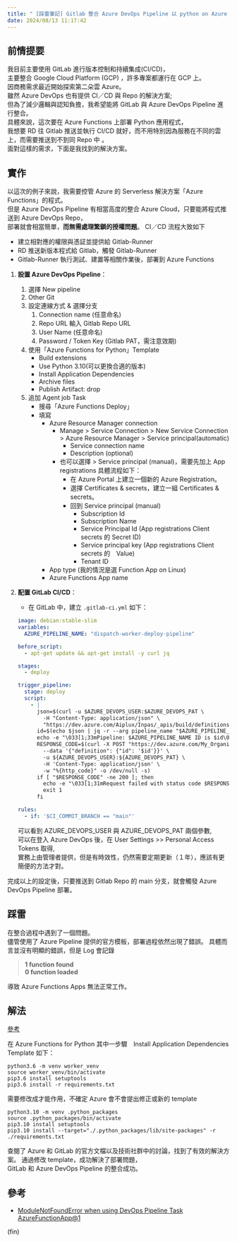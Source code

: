 ```yaml
---
title: " [踩雷筆記] Gitlab 整合 Azure DevOps Pipeline 以 python on Azure Functions 為例"
date: 2024/08/13 11:17:42
---
```


## 前情提要

我目前主要使用 GitLab 進行版本控制和持續集成(CI/CD)，  
主要整合 Google Cloud Platform (GCP) ，許多專案都運行在 GCP 上。  
因商務需求最近開始探索第二朵雲 Azure。  
雖然 Azure DevOps 也有提供 CI／CD 與 Repo 的解決方案;  
但為了減少邏輯與認知負擔，我希望能將 GitLab 與 Azure DevOps Pipeline 進行整合。  
具體來說，這次要在 Azure Functions 上部署 Python 應用程式，  
我想要 RD 往 Gitlab 推送並執行 CI/CD 就好，而不用特別因為服務在不同的雲上，而需要推送到不到同 Repo 中 。  
面對這樣的需求，下面是我找到的解決方案。  

## 實作

以這次的例子來說，我需要控管 Azure 的 Serverless 解決方案「Azure Functions」的程式。  
但是 Azure DevOps Pipeline 有相當高度的整合 Azure Cloud，只要能將程式推送到 Azure DevOps Repo，  
部署就會相當簡單，**而無需處理繁鎖的授權問題**。
CI／CD 流程大致如下

- 建立相對應的權限與憑証並提供給 Gitlab-Runner
- RD 推送新版本程式給 Gitlab，觸發 Gitlab-Runner
- Gitlab-Runner 執行測試、建置等相關作業後，部署到 Azure Functions

1. **設置 Azure DevOps Pipeline**：
   1. 選擇 New pipeline
   2. Other Git
   3. 設定連線方式 & 選擇分支
      1. Connection name (任意命名)
      2. Repo URL 輸入 Gitlab Repo URL
      3. User Name (任意命名)
      4. Password / Token Key (Gitlab PAT，需注意效期)
   4. 使用「Azure Functions for Python」Template
      - Build extensions
      - Use Python 3.10(可以更換合適的版本)
      - Install Application Dependencies
      - Archive files
      - Publish Artifact: drop
   5. 追加 Agent job Task
      - 搜尋「Azure Functions Deploy」
      - 填寫
        - Azure Resource Manager connection
          - Manage > Service Connection > New Service Connection > Azure Resource Manager > Service principal(automatic)
            - Service connection name
            - Description (optional)
          - 也可以選擇 > Service principal (manual)，需要先加上 App registrations 具體流程如下：
            - 在 Azure Portal 上建立一個新的 Azure Registration。
            - 選擇 Certificates & secrets，建立一組 Certificates & secrets。
            - 回到 Service principal (manual)
              - Subscription Id
              - Subscription Name
              - Service Principal Id (App registrations Client secrets 的 Secret ID)
              - Service principal key (App registrations Client secrets 的　Value)
              - Tenant ID
        - App type (我的情況是選 Function App on Linux)
        - Azure Functions App name

2. **配置 GitLab CI/CD**：
   - 在 GitLab 中，建立 `.gitlab-ci.yml` 如下：

    ```yml
    image: debian:stable-slim
    variables:
      AZURE_PIPELINE_NAME: "dispatch-worker-deploy-pipeline"

    before_script:
      - apt-get update && apt-get install -y curl jq

    stages:
      - deploy

    trigger_pipeline:
      stage: deploy
      script:
        - |
          json=$(curl -u $AZURE_DEVOPS_USER:$AZURE_DEVOPS_PAT \
            -H "Content-Type: application/json" \
            "https://dev.azure.com/Aiplux/Inpas/_apis/build/definitions?api-version=6.0")
          id=$(echo $json | jq -r --arg pipeline_name "$AZURE_PIPELINE_NAME" '.value[] | select(.name==$pipeline_name) | .id')
          echo -e "\033[1;33mPipeline: $AZURE_PIPELINE_NAME ID is $id\033[0m"
          RESPONSE_CODE=$(curl -X POST "https://dev.azure.com/My_Organization/My_Project/_apis/build/builds?api-version=6.0" \
            --data '{"definition": {"id": '$id'}}' \
            -u ${AZURE_DEVOPS_USER}:${AZURE_DEVOPS_PAT} \
            -H 'Content-Type: application/json' \
            -w "%{http_code}" -o /dev/null -s)
          if [ "$RESPONSE_CODE" -ne 200 ]; then
            echo -e "\033[1;31mRequest failed with status code $RESPONSE_CODE\033[0m"
            exit 1
          fi

    rules:
      - if: '$CI_COMMIT_BRANCH == "main"'
    ```

    可以看到 AZURE_DEVOPS_USER 與 AZURE_DEVOPS_PAT 兩個參數,  
    可以在登入 Azure DevOps 後，在 User Settings >> Personal Access Tokens 取得,  
    實務上由管理者提供，但是有時效性，仍然需要定期更新（１年），應該有更簡便的方法才對。

完成以上的設定後，只要推送到 Gitlab Repo 的 main 分支，就會觸發 Azure DevOps Pipeline 部署。

## 踩雷

在整合過程中遇到了一個問題。  
儘管使用了 Azure Pipeline 提供的官方模板，部署過程依然出現了錯誤。
具體而言並沒有明顯的錯誤，但是 Log 會記錄

> **1 function found**  
> **0 function loaded**

導致 Azure Functions Apps 無法正常工作。

## 解法

[參考](https://github.com/Azure/azure-functions-python-worker/issues/708#issuecomment-765528255)

在 Azure Functions for Python 其中一步驟　Install Application Dependencies  
Template 如下：

```shell
python3.6 -m venv worker_venv
source worker_venv/bin/activate
pip3.6 install setuptools
pip3.6 install -r requirements.txt
```

需要修改成才能作用，不確定 Azure 會不會提出修正或新的 template

```shell
python3.10 -m venv .python_packages
source .python_packages/bin/activate
pip3.10 install setuptools
pip3.10 install --target="./.python_packages/lib/site-packages" -r ./requirements.txt
```

查閱了 Azure 和 GitLab 的官方文檔以及技術社群中的討論，找到了有效的解決方案。
通過修改 template，成功解決了部署問題，  
GitLab 和 Azure DevOps Pipeline 的整合成功。

## 參考

- [ModuleNotFoundError when using DevOps Pipeline Task AzureFunctionApp@1](https://github.com/Azure/azure-functions-python-worker/issues/708#issuecomment-765528255)

(fin)
